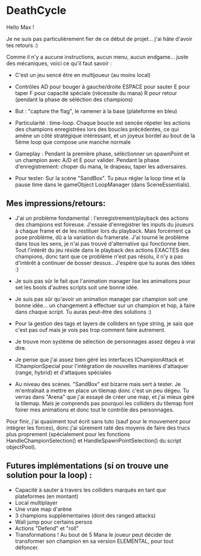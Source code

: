 # DeathCycle

Hello Max ! 

Je ne suis pas particulièrement fier de ce début de projet... j'ai hâte d'avoir tes retours :)

Comme il n'y a aucune instructions, aucun menu, aucun endgame... juste des mécaniques, voici ce qu'il faut savoir :

- C'est un jeu sencé être en multijoueur (au moins local)
- Contrôles
AD pour bouger à gauche/droite
ESPACE pour sauter
E pour taper
F pour capacité spéciale (nécessite du mana)
R pour retour (pendant la phase de séléction des champions)

- But : "capture the flag", le ramener à la base (plateforme en bleu)
- Particularité : time-loop. Chaque boucle est sencée répeter les actions des champions enregistrées lors des boucles précédentes, ce qui amène un côté stratégique intéressant, et un joyeux bordel au bout de la 5ème loop que compose une manche normale
- Gameplay : Pendant la première phase, séléctionner un spawnPoint et un champion avec A/D et E pour valider. Pendant la phase d'enregistrement: choper du mana, le drapeau, taper les adversaires.

- Pour tester: Sur la scène "SandBox". Tu peux régler la loop time et la pause time dans le gameObject LoopManager (dans SceneEssentials).
## Mes impressions/retours:

- J'ai un problème fondamental : l'enregistrement/playback des actions des champions est foireuse.
J'essaie d'enregistrer les inputs du joueurs à chaque frame et de les restituer lors du playback. Mais forcément ça pose problème, dû a la variation du framerate.
J'ai tourné le problème dans tous les sens, je n'ai pas trouvé d'alternative qui fonctionne bien. Tout l'intérêt du jeu réside dans le playback des actions EXACTES des champions, donc tant que ce problème n'est pas résolu, il n'y a pas d'intérêt à continuer de bosser dessus..
J'espère que tu auras des idées :)

- Je suis pas sûr le fait que l'animation manager lise les animations pour set les bools d'autres scripts soit une bonne idée.
  
- Je suis pas sûr qu'avoir un animation manager par champion soit une bonne idée... un changement à effectuer sur un champion et hop, à faire dans chaque script. Tu auras peut-être des solutions :)

- Pour la gestion des tags et layers de colliders en type string, je sais que c'est pas ouf mais je vois pas trop comment faire autrement.
  
- Je trouve mon système de sélection de personnages assez dégeu à vrai dire.
  
- Je pense que j'ai assez bien géré les interfaces IChampionAttack et IChampionSpecial pour l'intégration de nouvelles manières d'attaquer (range, hybrid) et d'attaques spéciales

- Au niveau des scènes. "SandBox" est bizarre mais sert à tester. Je m'entraînait a mettre en place un tilemap donc c'est un peu dégeu. Tu verras dans "Arena" que j'ai essayé de créer une map, et j'ai mieux géré la tilemap. Mais je comprends pas pourquoi les colliders du tilemap font foirer mes animations et donc tout le contrôle des personnages.


Pour finir, j'ai quasiment tout écrit sans tuto (sauf pour le mouvement pour intégrer les forces), donc j'ai sûrement raté des moyens de faire des trucs plus proprement (spécialement pour les fonctions HandleChampionSelection() et HandleSpawnPointSelection() du script objectPool).


## Futures implémentations (si on trouve une solution pour la loop) :

- Capacité à sauter à travers les colliders marqués en tant que plateformes (en montant)
- Local multiplayer
- Une vraie map d'arène
- 3 champions supplémentaires (dont des ranged attacks)
- Wall jump pour certains persos
- Actions "Defend" et "roll"
- Transformations ! Au bout de 5 Mana le joueur peut décider de transformer son champion en sa version ELEMENTAL, pour tout défoncer. 
